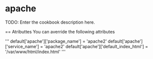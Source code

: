 # apache

TODO: Enter the cookbook description here.

== Atributtes
You can averride the following attributes

'''
       default['apache']['package_name'] = 'apache2'
       default['apache']['service_name'] = 'apache2'
       default['apache']['default_index_html'] = '/var/www/html/index.html'
'''
